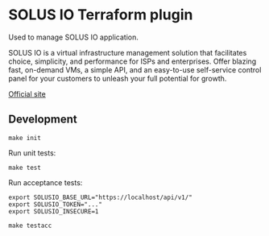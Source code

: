 SOLUS IO Terraform plugin
=========================

Used to manage SOLUS IO application.

SOLUS IO is a virtual infrastructure management solution that facilitates
choice, simplicity, and performance for ISPs and enterprises. Offer blazing
fast, on-demand VMs, a simple API, and an easy-to-use self-service control
panel for your customers to unleash your full potential for growth.

[Official site](https://www.solus.io/)

Development
-----------

```shell script
make init
```

Run unit tests:

```shell script
make test
```

Run acceptance tests:

```shell script
export SOLUSIO_BASE_URL="https://localhost/api/v1/"
export SOLUSIO_TOKEN="..."
export SOLUSIO_INSECURE=1

make testacc
```
